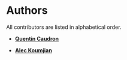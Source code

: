 Authors
=======

All contributors are listed in alphabetical order.

* __[Quentin Caudron](https://github.com/qcaudron)__

* __[Alec Koumjian](https://github.com/akoumjian)__
